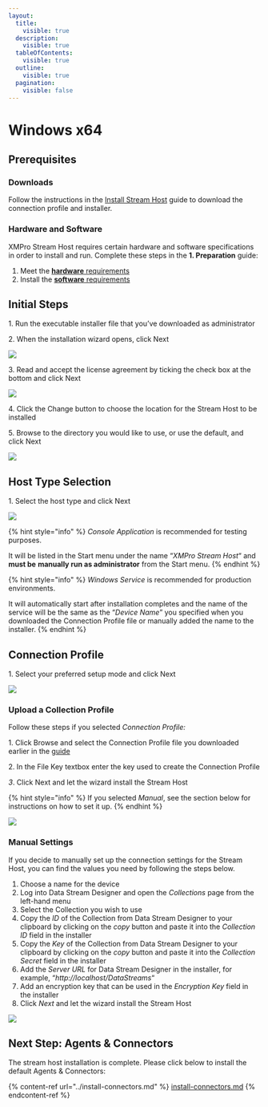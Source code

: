 ```yaml
---
layout:
  title:
    visible: true
  description:
    visible: true
  tableOfContents:
    visible: true
  outline:
    visible: true
  pagination:
    visible: false
---
```


# Windows x64

## Prerequisites

### **Downloads**

Follow the instructions in the [Install Stream Host](./) guide to download the connection profile and installer.

### **Hardware and Software**

XMPro Stream Host requires certain hardware and software specifications in order to install and run. Complete these steps in the **1. Preparation** guide:

1. Meet the [**hardware** requirements](../../../installation/install.md#hardware-requirements)
2. Install the [**software** requirements](../../../installation/install.md#software-requirements)

## Initial Steps

1\. Run the executable installer file that you’ve downloaded as administrator

2\. When the installation wizard opens, click Next

![](<../../../.gitbook/assets/image (726).png>)

3\. Read and accept the license agreement by ticking the check box at the bottom and click Next

![](<../../../.gitbook/assets/image (241).png>)

4\. Click the Change button to choose the location for the Stream Host to be installed

5\. Browse to the directory you would like to use, or use the default, and click Next

![](<../../../.gitbook/assets/image (178).png>)

## Host Type Selection

1\. Select the host type and click Next

![](<../../../.gitbook/assets/image (665).png>)

{% hint style="info" %}
_Console Application_ is recommended for testing purposes.

It will be listed in the Start menu under the name “_XMPro Stream Host_“ and **must be** **manually run as administrator** from the Start menu.
{% endhint %}

{% hint style="info" %}
_Windows Service_ is recommended for production environments.

It will automatically start after installation completes and the name of the service will be the same as the “_Device Name_” you specified when you downloaded the Connection Profile file or manually added the name to the installer.
{% endhint %}

## Connection Profile

1\. Select your preferred setup mode and click Next

![](<../../../.gitbook/assets/image (552).png>)

### Upload a Collection Profile

Follow these steps if you selected _Connection Profile:_

1\. Click Browse and select the Connection Profile file you downloaded earlier in the [guide](./)

2\. In the File Key textbox enter the key used to create the Connection Profile

_3_. Click Next and let the wizard install the Stream Host

{% hint style="info" %}
If you selected _Manual_, see the section below for instructions on how to set it up.
{% endhint %}

![](<../../../.gitbook/assets/image (713).png>)

### Manual Settings

If you decide to manually set up the connection settings for the Stream Host, you can find the values you need by following the steps below.

1. Choose a name for the device
2. Log into Data Stream Designer and open the _Collections_ page from the left-hand menu
3. Select the Collection you wish to use
4. Copy the _ID_ of the Collection from Data Stream Designer to your clipboard by clicking on the _copy_ button and paste it into the _Collection ID_ field in the installer
5. Copy the _Key_ of the Collection from Data Stream Designer to your clipboard by clicking on the _copy_ button and paste it into the _Collection Secret_ field in the installer
6. Add the _Server URL_ for Data Stream Designer in the installer, for example, “_http://localhost/DataStreams_“
7. Add an encryption key that can be used in the _Encryption Key_ field in the installer
8. Click _Next_ and let the wizard install the Stream Host

![](<../../../.gitbook/assets/image (1391).png>)

## Next Step: Agents & Connectors

The stream host installation is complete. Please click below to install the default Agents & Connectors:

{% content-ref url="../install-connectors.md" %}
[install-connectors.md](../install-connectors.md)
{% endcontent-ref %}
